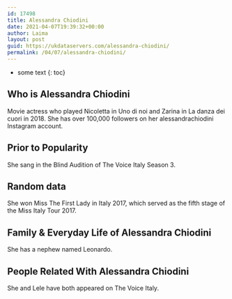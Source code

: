 ```yaml
---
id: 17498
title: Alessandra Chiodini
date: 2021-04-07T19:39:32+00:00
author: Laima
layout: post
guid: https://ukdataservers.com/alessandra-chiodini/
permalink: /04/07/alessandra-chiodini/
---
```


* some text
{: toc}


## Who is Alessandra Chiodini
                  
                  
                  
Movie actress who played Nicoletta in Uno di noi and Zarina in La danza dei cuori in 2018. She has over 100,000 followers on her alessandrachiodini Instagram account.
                  
              
            
              
            
                
                
                
## Prior to Popularity
                  
                  
                  
She sang in the Blind Audition of The Voice Italy Season 3. 
                  
              
            
              
            
                
                
                
## Random data
                  
                  
                  
She won Miss The First Lady in Italy 2017, which served as the fifth stage of the Miss Italy Tour 2017.
                  
              
            
              
            
                
                
                
## Family & Everyday Life of Alessandra Chiodini
                  
                  
                  
She has a nephew named Leonardo.
                  
              
            
              
            
                
                
                
## People Related With Alessandra Chiodini
                  
                  
                  
She and Lele have both appeared on The Voice Italy.
                  
              
            
              
            
                
              
            
              
              
            
            
              
            
          
          
          